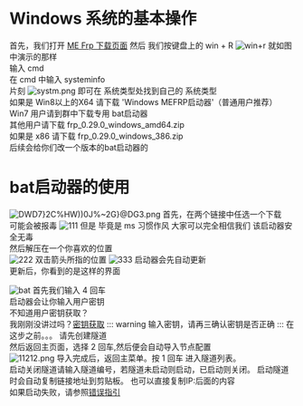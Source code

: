 # Windows 系统的基本操作
首先，我们打开 [ME Frp 下载页面](https://mefrp.cn/?page=panel&module=download)
然后 我们按键盘上的 win + R
![win+r](https://alpha-q3.sourcegcdn.com/2022/06/28/7wnZsaPi.jpg)
就如图中演示的那样</br>
输入 cmd </br>
在 cmd 中输入 systeminfo </br>
片刻
![systm.png](https://alpha-q3.sourcegcdn.com/2022/06/28/GiekeZgR.png)
即可在 系统类型处找到自己的 系统类型</br>
如果是 Win8以上的X64 请下载 'Windows MEFRP启动器'（普通用户推荐）</br>
Win7 用户请到群中下载专用 bat启动器</br>
其他用户请下载 frp_0.29.0_windows_amd64.zip </br>
如果是 x86 请下载 frp_0.29.0_windows_386.zip</br>
后续会给你们改一个版本的bat启动器的</br>
# bat启动器的使用
![DWD7}2C%HW))0J%~2G}@DG3.png](https://alpha-q3.sourcegcdn.com/2022/06/28/yjAyZa5I.png)
首先，在两个链接中任选一个下载</br>
可能会被报毒
![111](https://alpha-q3.sourcegcdn.com/2022/06/28/qfpP3l3g.png)
但是 毕竟是 ms 习惯作风 大家可以完全相信我们 该启动器安全无毒</br>
然后解压在一个你喜欢的位置</br>
![222](https://alpha-q3.sourcegcdn.com/2022/06/28/DNtd3N9s.png)
双击箭头所指的位置
![333](https://alpha-q3.sourcegcdn.com/2022/06/28/obMcfHhO.png)
启动器会先自动更新</br>
更新后，你看到的是这样的界面

![bat](https://alpha-q3.sourcegcdn.com/2022/06/28/3VAnyBAM.png)
首先我们输入 4 回车</br>
启动器会让你输入用户密钥</br>
不知道用户密钥获取？</br>
我刚刚没讲过吗？[密钥获取](/manual/understand.html#_2-%E9%85%8D%E7%BD%AE%E6%96%87%E4%BB%B6)
::: warning
输入密钥，请再三确认密钥是否正确
:::
在这步之前。。。 请先创建隧道</br>
然后返回主页面，选择 2 回车,然后便会自动导入节点配置</br>
![11212.png](https://alpha-q3.sourcegcdn.com/2022/06/28/oX2qSXP1.png)
导入完成后，返回主菜单。按 1 回车 进入隧道列表。</br>
启动关闭隧道请输入隧道编号，若隧道未启动则启动，已启动则关闭。
启动隧道时会自动复制链接地址到剪贴板。
也可以直接复制IP:后面的内容</br>
如果启动失败，请参照[错误指引](/manual/error)